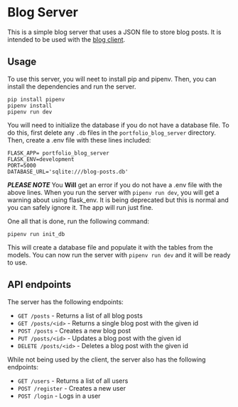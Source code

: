 # Blog Server

This is a simple blog server that uses a JSON file to store blog posts. It is intended to be used with the [blog client](https://github.com/sigltech/My_Portfolio.git).

## Usage

To use this server, you will neet to install pip and pipenv. Then, you can install the dependencies and run the server.

```
pip install pipenv
pipenv install
pipenv run dev
```

You will need to initialize the database if you do not have a database file. To do this, first delete any `.db` files in the `portfolio_blog_server` directory. Then, create a .env file with these lines included:

```
FLASK_APP= portfolio_blog_server
FLASK_ENV=development
PORT=5000
DATABASE_URL='sqlite:///blog-posts.db'
```

***PLEASE NOTE*** 
You **Will** get an error if you do not have a .env file with the above lines. When you run the server with `pipenv run dev`, you will get a warning about using flask_env. It is being deprecated but this is normal and you can safely ignore it. The app will run just fine.

One all that is done, run the following command:

```
pipenv run init_db
```

This will create a database file and populate it with the tables from the models. You can now run the server with `pipenv run dev` and it will be ready to use.

## API endpoints

The server has the following endpoints:

- `GET /posts` - Returns a list of all blog posts
- `GET /posts/<id>` - Returns a single blog post with the given id
- `POST /posts` - Creates a new blog post
- `PUT /posts/<id>` - Updates a blog post with the given id
- `DELETE /posts/<id>` - Deletes a blog post with the given id

While not being used by the client, the server also has the following endpoints:

- `GET /users` - Returns a list of all users
- `POST /register` - Creates a new user
- `POST /login` - Logs in a user




